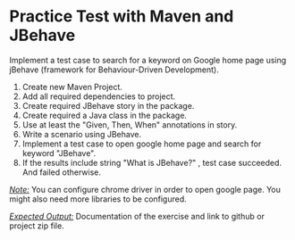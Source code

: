 
# Practice Test with Maven and JBehave

Implement a test case to search for a keyword on Google home page using jBehave (framework for Behaviour-Driven Development).

1. Create new Maven Project.
2. Add all required dependencies to project.
3. Create required JBehave story in the package.
4. Create required a Java class in the package.
5. Use at least the "Given, Then, When" annotations in story.
6. Write a scenario using JBehave.
7. Implement a test case to open google home page and search for keyword "JBehave".
8. If the results include string "What is JBehave?" , test case succeeded. And failed otherwise.

<em><u>Note:</u></em> You can configure chrome driver in order to open google page. You might also need more libraries to be configured.

<em><u>Expected Output:</u></em> Documentation of the exercise and link to github or project zip file.

